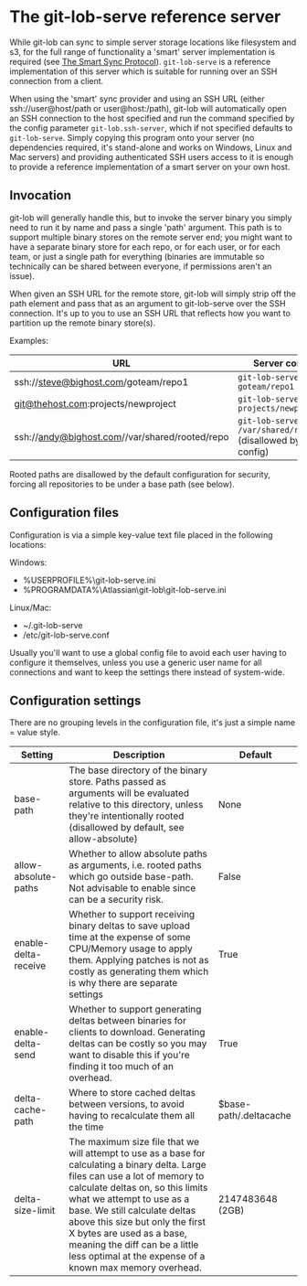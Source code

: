 # The git-lob-serve reference server #

While git-lob can sync to simple server storage locations like filesystem and s3, for the full range of functionality a 'smart' server implementation is required (see [The Smart Sync Protocol](smart_protocol.md)). ```git-lob-serve``` is a reference implementation of this server which is suitable for running over an SSH connection from a client. 

When using the 'smart' sync provider and using an SSH URL (either ssh://user@host/path or user@host:/path), git-lob will automatically open an SSH connection to the host specified and run the command specified by the config parameter ```git-lob.ssh-server```, which if not specified defaults to ```git-lob-serve```. Simply copying this program onto your server (no dependencies required, it's stand-alone and works on Windows, Linux and Mac servers) and providing authenticated SSH users access to it is enough to provide a reference implementation of a smart server on your own host.

## Invocation ##

git-lob will generally handle this, but to invoke the server binary you simply need to run it by name and pass a single 'path' argument. This path is to support multiple binary stores on the remote server end; you might want to have a separate binary store for each repo, or for each user, or for each team, or just a single path for everything (binaries are immutable so technically can be shared between everyone, if permissions aren't an issue).

When given an SSH URL for the remote store, git-lob will simply strip off the path element and pass that as an argument to git-lob-serve over the SSH connection. It's up to you to use an SSH URL that reflects how you want to partition up the remote binary store(s).

Examples:

| URL | Server command |
|-----|----------------|
|ssh://steve@bighost.com/goteam/repo1|```git-lob-serve goteam/repo1```|
|git@thehost.com:projects/newproject|```git-lob-serve projects/newproject```|
|ssh://andy@bighost.com//var/shared/rooted/repo|```git-lob-serve /var/shared/rooted/repo``` (disallowed by default config)|

Rooted paths are disallowed by the default configuration for security, forcing all repositories to be under a base path (see below).

## Configuration files ##

Configuration is via a simple key-value text file placed in the following locations:

Windows:
* %USERPROFILE%\git-lob-serve.ini
* %PROGRAMDATA%\Atlassian\git-lob\git-lob-serve.ini

Linux/Mac:
* ~/.git-lob-serve
* /etc/git-lob-serve.conf

Usually you'll want to use a global config file to avoid each user having to configure it themselves, unless you use a generic user name for all connections and want to keep the settings there instead of system-wide.

## Configuration settings ##

There are no grouping levels in the configuration file, it's just a simple name = value style.

| Setting | Description | Default |
|---------|-------------|---------|
|base-path|The base directory of the binary store. Paths passed as arguments will be evaluated relative to this directory, unless they're intentionally rooted (disallowed by default, see allow-absolute) |None|
|allow-absolute-paths|Whether to allow absolute paths as arguments, i.e. rooted paths which go outside base-path. Not advisable to enable since can be a security risk.|False|
|enable-delta-receive|Whether to support receiving binary deltas to save upload time at the expense of some CPU/Memory usage to apply them. Applying patches is not as costly as generating them which is why there are separate settings|True|
|enable-delta-send|Whether to support generating deltas between binaries for clients to download. Generating deltas can be costly so you may want to disable this if you're finding it too much of an overhead.|True|
|delta-cache-path|Where to store cached deltas between versions, to avoid having to recalculate them all the time|$base-path/.deltacache|
|delta-size-limit|The maximum size file that we will attempt to use as a base for calculating a binary delta. Large files can use a lot of memory to calculate deltas on, so this limits what we attempt to use as a base. We still calculate deltas above this size but only the first X bytes are used as a base, meaning the diff can be a little less optimal at the expense of a known max memory overhead. |2147483648 (2GB)|




